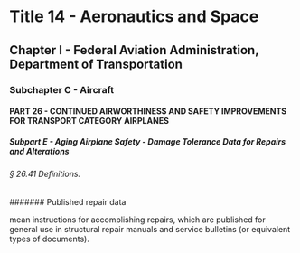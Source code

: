 
# Title 14 - Aeronautics and Space
## Chapter I - Federal Aviation Administration, Department of Transportation
### Subchapter C - Aircraft
#### PART 26 - CONTINUED AIRWORTHINESS AND SAFETY IMPROVEMENTS FOR TRANSPORT CATEGORY AIRPLANES
##### Subpart E - Aging Airplane Safety - Damage Tolerance Data for Repairs and Alterations
###### § 26.41 Definitions.
####### Published repair data

mean instructions for accomplishing repairs, which are published for general use in structural repair manuals and service bulletins (or equivalent types of documents).
